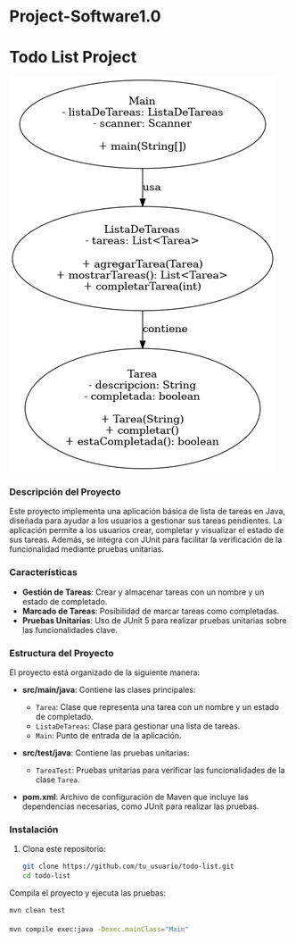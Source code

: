 # Project-Software1.0

# Todo List Project
<img src="https://raw.githubusercontent.com/jesus2307/Project-Software1.0/main/diagrama_clases_todo_list.png" alt="Diagrama de Clases">


### Descripción del Proyecto

Este proyecto implementa una aplicación básica de lista de tareas en Java, diseñada para ayudar a los usuarios a gestionar sus tareas pendientes. La aplicación permite a los usuarios crear, completar y visualizar el estado de sus tareas. Además, se integra con JUnit para facilitar la verificación de la funcionalidad mediante pruebas unitarias.

### Características

- **Gestión de Tareas**: Crear y almacenar tareas con un nombre y un estado de completado.
- **Marcado de Tareas**: Posibilidad de marcar tareas como completadas.
- **Pruebas Unitarias**: Uso de JUnit 5 para realizar pruebas unitarias sobre las funcionalidades clave.

### Estructura del Proyecto

El proyecto está organizado de la siguiente manera:

- **src/main/java**: Contiene las clases principales:
  - `Tarea`: Clase que representa una tarea con un nombre y un estado de completado.
  - `ListaDeTareas`: Clase para gestionar una lista de tareas.
  - `Main`: Punto de entrada de la aplicación.

- **src/test/java**: Contiene las pruebas unitarias:
  - `TareaTest`: Pruebas unitarias para verificar las funcionalidades de la clase `Tarea`.

- **pom.xml**: Archivo de configuración de Maven que incluye las dependencias necesarias, como JUnit para realizar las pruebas.

### Instalación

1. Clona este repositorio:

   ```bash
   git clone https://github.com/tu_usuario/todo-list.git
   cd todo-list
Compila el proyecto y ejecuta las pruebas:

```bash
mvn clean test

mvn compile exec:java -Dexec.mainClass="Main"
